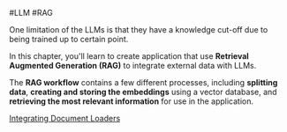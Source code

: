 #LLM #RAG

One limitation of the LLMs is that they have a knowledge cut-off due to being trained up to certain point. 

In this chapter, you'll learn to create application that use **Retrieval Augmented Generation (RAG)** to integrate external data with LLMs.

The **RAG workflow** contains a few different processes, including **splitting data**, **creating and storing the embeddings** using a vector database, and **retrieving the most relevant information** for use in the application.

[Integrating Document Loaders](Integrating%20Document%20Loaders.md)
